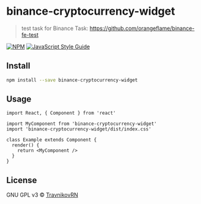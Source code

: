 # binance-cryptocurrency-widget

> test task for Binance
Task: https://github.com/orangeflame/binance-fe-test

[![NPM](https://img.shields.io/npm/v/binance-cryptocurrency-widget.svg)](https://www.npmjs.com/package/binance-cryptocurrency-widget) [![JavaScript Style Guide](https://img.shields.io/badge/code_style-standard-brightgreen.svg)](https://standardjs.com)

## Install

```bash
npm install --save binance-cryptocurrency-widget
```

## Usage

```tsx
import React, { Component } from 'react'

import MyComponent from 'binance-cryptocurrency-widget'
import 'binance-cryptocurrency-widget/dist/index.css'

class Example extends Component {
  render() {
    return <MyComponent />
  }
}
```

## License

GNU GPL v3 © [TravnikovRN](https://github.com/TravnikovRN)
